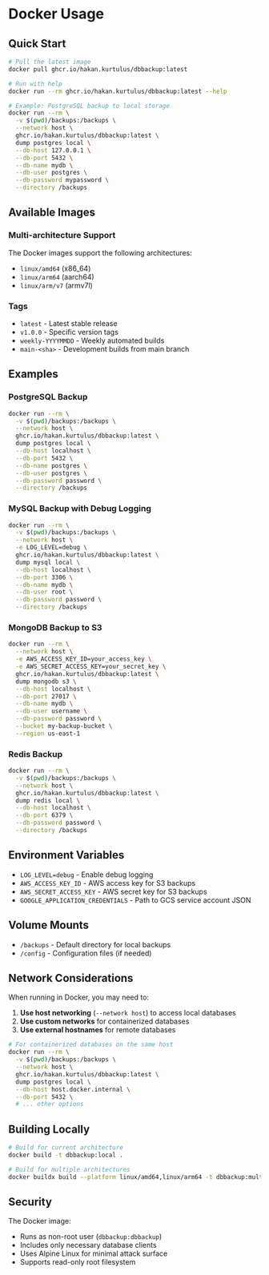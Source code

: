 # Docker Usage

## Quick Start

```bash
# Pull the latest image
docker pull ghcr.io/hakan.kurtulus/dbbackup:latest

# Run with help
docker run --rm ghcr.io/hakan.kurtulus/dbbackup:latest --help

# Example: PostgreSQL backup to local storage
docker run --rm \
  -v $(pwd)/backups:/backups \
  --network host \
  ghcr.io/hakan.kurtulus/dbbackup:latest \
  dump postgres local \
  --db-host 127.0.0.1 \
  --db-port 5432 \
  --db-name mydb \
  --db-user postgres \
  --db-password mypassword \
  --directory /backups
```

## Available Images

### Multi-architecture Support
The Docker images support the following architectures:
- `linux/amd64` (x86_64)
- `linux/arm64` (aarch64)
- `linux/arm/v7` (armv7l)

### Tags
- `latest` - Latest stable release
- `v1.0.0` - Specific version tags
- `weekly-YYYYMMDD` - Weekly automated builds
- `main-<sha>` - Development builds from main branch

## Examples

### PostgreSQL Backup
```bash
docker run --rm \
  -v $(pwd)/backups:/backups \
  --network host \
  ghcr.io/hakan.kurtulus/dbbackup:latest \
  dump postgres local \
  --db-host localhost \
  --db-port 5432 \
  --db-name postgres \
  --db-user postgres \
  --db-password password \
  --directory /backups
```

### MySQL Backup with Debug Logging
```bash
docker run --rm \
  -v $(pwd)/backups:/backups \
  --network host \
  -e LOG_LEVEL=debug \
  ghcr.io/hakan.kurtulus/dbbackup:latest \
  dump mysql local \
  --db-host localhost \
  --db-port 3306 \
  --db-name mydb \
  --db-user root \
  --db-password password \
  --directory /backups
```

### MongoDB Backup to S3
```bash
docker run --rm \
  --network host \
  -e AWS_ACCESS_KEY_ID=your_access_key \
  -e AWS_SECRET_ACCESS_KEY=your_secret_key \
  ghcr.io/hakan.kurtulus/dbbackup:latest \
  dump mongodb s3 \
  --db-host localhost \
  --db-port 27017 \
  --db-name mydb \
  --db-user username \
  --db-password password \
  --bucket my-backup-bucket \
  --region us-east-1
```

### Redis Backup
```bash
docker run --rm \
  -v $(pwd)/backups:/backups \
  --network host \
  ghcr.io/hakan.kurtulus/dbbackup:latest \
  dump redis local \
  --db-host localhost \
  --db-port 6379 \
  --db-password password \
  --directory /backups
```

## Environment Variables

- `LOG_LEVEL=debug` - Enable debug logging
- `AWS_ACCESS_KEY_ID` - AWS access key for S3 backups
- `AWS_SECRET_ACCESS_KEY` - AWS secret key for S3 backups
- `GOOGLE_APPLICATION_CREDENTIALS` - Path to GCS service account JSON

## Volume Mounts

- `/backups` - Default directory for local backups
- `/config` - Configuration files (if needed)

## Network Considerations

When running in Docker, you may need to:

1. **Use host networking** (`--network host`) to access local databases
2. **Use custom networks** for containerized databases
3. **Use external hostnames** for remote databases

```bash
# For containerized databases on the same host
docker run --rm \
  -v $(pwd)/backups:/backups \
  --network host \
  ghcr.io/hakan.kurtulus/dbbackup:latest \
  dump postgres local \
  --db-host host.docker.internal \
  --db-port 5432 \
  # ... other options
```

## Building Locally

```bash
# Build for current architecture
docker build -t dbbackup:local .

# Build for multiple architectures
docker buildx build --platform linux/amd64,linux/arm64 -t dbbackup:multi .
```

## Security

The Docker image:
- Runs as non-root user (`dbbackup:dbbackup`)
- Includes only necessary database clients
- Uses Alpine Linux for minimal attack surface
- Supports read-only root filesystem